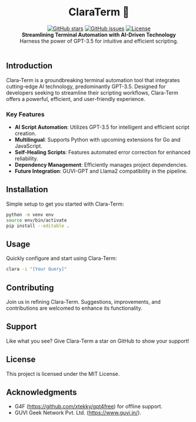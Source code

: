 <h1 align="center">ClaraTerm 🚀</h1>

<p align="center">
    <a href="https://github.com/badboysm890/clara-term">
        <img alt="GitHub stars" src="https://img.shields.io/github/stars/badboysm890/clara-term?style=social"/></a>
    <a href="https://github.com/badboysm890/clara-term/issues">
        <img alt="GitHub issues" src="https://img.shields.io/github/issues/badboysm890/clara-term"/></a>
    <a href="LICENSE">
        <img alt="License" src="https://img.shields.io/github/license/badboysm890/clara-term"/></a>
    <br>
    <b>Streamlining Terminal Automation with AI-Driven Technology</b><br>
    Harness the power of GPT-3.5 for intuitive and efficient scripting.<br>
    <br>
</p>

## Introduction

Clara-Term is a groundbreaking terminal automation tool that integrates cutting-edge AI technology, predominantly GPT-3.5. Designed for developers seeking to streamline their scripting workflows, Clara-Term offers a powerful, efficient, and user-friendly experience. 

### Key Features

- **AI Script Automation**: Utilizes GPT-3.5 for intelligent and efficient script creation.
- **Multilingual**: Supports Python with upcoming extensions for Go and JavaScript.
- **Self-Healing Scripts**: Features automated error correction for enhanced reliability.
- **Dependency Management**: Efficiently manages project dependencies.
- **Future Integration**: GUVI-GPT and Llama2 compatibility in the pipeline.

## Installation

Simple setup to get you started with Clara-Term:

```bash
python -m venv env
source env/bin/activate
pip install --editable .
```

## Usage

Quickly configure and start using Clara-Term:

```bash
clara -i "[Your Query]"
```

## Contributing

Join us in refining Clara-Term. Suggestions, improvements, and contributions are welcomed to enhance its functionality.

## Support

Like what you see? Give Clara-Term a star on GitHub to show your support!

## License

This project is licensed under the MIT License.

## Acknowledgments

- G4F (https://github.com/xtekky/gpt4free) for offline support.
- GUVI Geek Network Pvt. Ltd. (https://www.guvi.in/).
